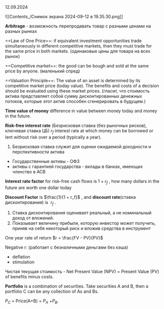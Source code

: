 12.09.2024

![[Contents_/Снимок экрана 2024-09-12 в 19.35.30.png]]

**Arbitrage** - возможность перепродавать товар с разными ценами на разных рынках

==Law of One Price==: if equivalent investment opportunities trade simultaneously in different competitive markets, then they must trade for the same price in both markets. 
(одинаковые цены для товара на всех рынок)

==Competitive market==: the good can be bough and sold at the same price by anyone.
(маленький спред)
	
==Valuation Principle==: The value of an asset is determined by its competitive market price (today value). The benefits and costs of a decision should be evaluated using these market prices.
(гласит, что стоимость актива представляет собой сумму дисконтированных денежных потоков, которые этот актив способен сгенерировать в будущем.)

**Time value of money** difference in value between money today and money in the future.

 **Risk-free interest rate** (Безрисковая ставка (без рыночных рисков), ключевая ставка ЦБ) $r_f$ interest rate at which money can be borrowed or lent without risk over a period (typically a year).
1. Безрисковая ставка служит для оценки ожидаемой доходности и перспективности актива 
- Государственные активы - ОФЗ
- активы с гарантией государства - вклады в банках, имеющих членство в АСВ  

**Interest rate factor** for risk-free cash flows is $1 + r_f$ , how many dollars in the future are worth one dollar today

**Discount Factor** is $\frac{1}{1 + r_f}$ , and **discount rate**(ставка дисконтирования) is  $r_f$ .
1. Ставка дисконтирования оценивает реальный, а не номинальный доход от вложений.
2. Показывает величину прибыли, которую инвестор может получить, приняв на себя некоторый риск и вложив средства в инструмент

One year rate of return $r = \frac{FV - PV}{PV}$

Negative r: (работает с безналичными деньгами без кэша)
- deflation
- stimulation

Чистая текущая стоимость - Net Present Value (NPV) = Present Value (PV) of benefits minus costs.

**Portfolio** is a combination of securities. Take securities A and B, then a portfolio C can be any collection of As and Bs.

$P_C$ = Price(A+B) = $P_A$ +$P_B$.